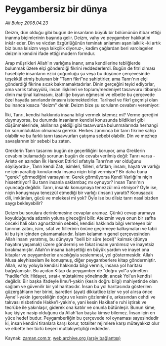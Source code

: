 # Peygambersiz bir dünya

*Ali Bulaç 2008.04.23*

<tr><td class="metin" colspan="2" style="padding-top: 20px; padding-left: 5px; padding-right: 10px;">Deizm, dün olduğu gibi bugün de insanların büyük bir bölümünün itibar ettiği inanma biçimlerinin başında gelir. Deizm, vahy ve peygamber hakikatini inkâr eder. Din ve vicdan özgürlüğünün teminatı anlamını aşan laiklik -ki artık biz buna laisizm veya laikçilik diyoruz-, kadim çağlardan beri varolagelen deizmin kendini ifade ettiği modern formdur.</td></tr><tr><td class="metin" colspan="2" style="padding-top: 20px; padding-left: 5px; padding-right: 10px;"><p>Arap müşrikleri Allah'ın varlığına inanır, ama kendilerine tebliğlerde bulunmak üzere elçi gönderdiği fikrini reddederlerdi. Bugün de fıtri olması hasebiyle insanların ezici çoğunluğu şu veya bu düşünce çerçevesinde teşekkül etmiş bulunan bir "Tanrı fikri"ne sahiptirler, ama Tanrı'nın elçi gönderdiği fikrine sıcak bakmamaktadırlar. Dinin gerçeğini teyid ediyorlar, ama varlık tahayyülü, insan ilişkileri ve toplum/medeniyet tasavvuru itibarıyla dinin marjinal kalmasını, izafiliğe boyun eğmesini ve elbette bu çerçevede özel hayatla sınırlandırılmasını istemektedirler. Tarihsel ve fikrî geçmişi olan bu inanca kısaca "deizm" denir. Deizm bize şu soruların cevabını veremiyor: 
<p> İlki, Tanrı, kendisi hakkında insana bilgi vermek istemez mi? Verme gereğini duymuyorsa, bu durumda insanların kendisi konusunda bildikleri gibi düşünmelerinde, akıllarına geldiği gibi tasavvurda bulunmalarında herhangi bir sorumlulukları olmaması gerekir. Herkes zannınca bir tanrı fikrine sahip olabilir ve bu farklı tanrı tasavvurları çatışma sebebi olabilir. Din ve mezhep savaşlarının bir sebebi bu zaten.
<p> Greklerin Tanrı tasarımı bugün de geçerliliğini koruyor, ama Greklerin cevabını bulamadığı sorunun bugün de cevabı verilmiş değil: Tanrı varsa -Aristo en azından İlk Hareket Ettirici sıfatıyla Tanrı'nın var olduğunu söylüyordu-, Tanrı kendi Zatı, isimleri, fiilleri, sıfatları; insanı, hayatı ve varlığı ne için yarattığı konularında insana niçin bilgi vermiyor? Bir daha buna "gerek" görmediğini varsayalım: Gerek görmüyorsa Kendi Varlığı'nı niçin hissettiriyor? Bu tanrı insanla saklambaç mı oynuyor? İnsan Tanrı'nın oyuncağı değildir. Tanrı, insanla konuşmaya tenezzül mü etmiyor? Öyle ise, niçin konuşmaya tenezzül etmediği bir varlığı (insanı) yarattı? Konuşacak dili, imkânları, gücü ve melekesi mi yok? Öyle ise bu dilsiz tanrı nasıl bizden saygı bekleyebilir? 
<p> Deizm bu sorulara derinlemesine cevaplar aramaz. Çünkü cevap aramaya koyulduğunda atizmin yoluna gireceğini bilir. Ateizmin veya onun bir safha önceki hali olan agnostizmin sebebi, kendisi hakkında bilgi vermeyen bir tanrının zatını, isim, sıfat ve fiillerinin önüne geçirmeye kalkışmaları ve tabii ki bu işin içinden çıkamamalarıdır. İslam kelamının genel çerçevesinden Allah insanı yaratmış, bu dünyaya "belli bir süre (ecel)" kalmak (dünya hayatını yaşamak) üzere göndermiş ve fakat insanı yardımsız ve inayetsiz bırakmamıştır. Allah'ın insana bahşettiği en büyük yardım ve inayet ona kitaplar ve peygamberler aracılığıyla seslenmesi, yol göstermesidir. Allah Musa aleyhisselam ile konuşmuş, diğer peygamberlere kitap göndermiştir. Allah, vahy yoluyla kendisi hakkında bilgi vermiş, insana yol haritası bağışlamıştır. Bu açıdan Kitap da peygamber de "doğru yol"a yönelten "hadiler"dir. Hidayet, sırat-ı müstakime yönelmedir, ancak Yol'un kendisi değildir. Bir başka ifadeyle İlmu'l-yakin (kesin doğru bilgi) mahiyetinde olan sağlam ve güvenilir bir yol haritasıdır. İnsan bu yol haritasında gösterilen güzergâhların her birini, işaretleri (ayat) dikkatlice izler ve yol alırsa önce Ayne'l-yakin (gerçekliğin doğru ve kesin gözlemin)'e, arkasından cehdi ve takvası nisbetinde Hakke'l-yakin'e, yani kesin Hakikat'e ruhi iştirak ve tecrübe ile yakınlaşır, giderek ona katılır ve onunla bütünleşir. Bunun kime, kaç kişiye nasip olduğunu da Allah'tan başka kimse bilemez. İnsan için en yüce hedef budur. Peygamberliğin bu çerçevede rol oynaması sayesindedir ki, insan kendini tiranlara karşı korur, totaliter rejimlere karşı müteyakkız olur ve elbette her türlü beşeri mutlakiyetçiliği reddeder.<br/></p></p></p></p></td></tr>

Kaynak: [zaman.com.tr](http://zaman.com.tr/yazar.do?yazino=680208), [web.archive.org (arşiv bağlantısı)](http://web.archive.org/web/20080423123939/http://www.zaman.com.tr:80/yazar.do?yazino=680208)
